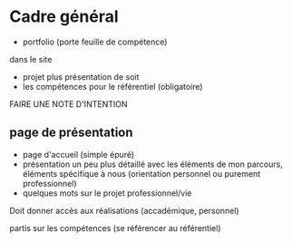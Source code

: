 # Cadre général
- portfolio (porte feuille de compétence)

dans le site 
- projet plus présentation de soit
- les compétences pour le référentiel (obligatoire)


FAIRE UNE NOTE D'INTENTION

## page de présentation
- page d'accueil (simple épuré)
- présentation un peu plus détaillé avec les éléments de mon parcours, éléments spécifique à nous (orientation personnel ou purement professionnel)
- quelques mots sur le projet professionnel/vie

Doit donner accès aux réalisations (accadémique, personnel)

partis sur les compétences (se référencer au référentiel)